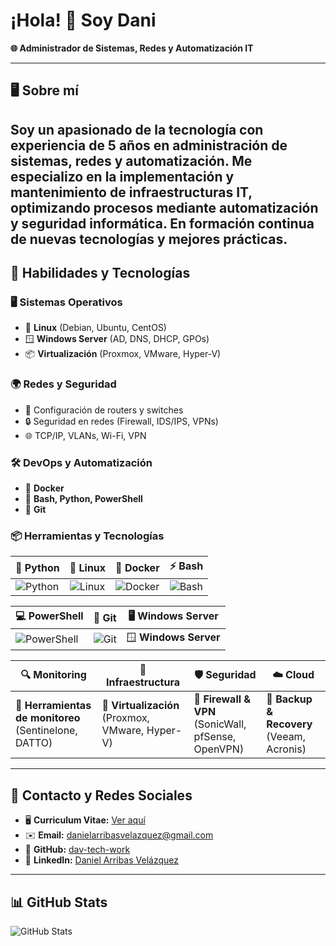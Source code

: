 # ¡Hola! 👋 Soy Dani
**🌐 Administrador de Sistemas, Redes y Automatización IT**  

---

## 🖥️ Sobre mí  
Soy un apasionado de la tecnología con experiencia de 5 años en administración de sistemas, redes y automatización. Me especializo en la implementación y mantenimiento de infraestructuras IT, optimizando procesos mediante automatización y seguridad informática.
En formación continua de nuevas tecnologías y mejores prácticas.
---


## 🚀 Habilidades y Tecnologías  

### 🖥️ **Sistemas Operativos**  
- 🐧 **Linux** (Debian, Ubuntu, CentOS)  
- 🪟 **Windows Server** (AD, DNS, DHCP, GPOs)  
- 📦 **Virtualización** (Proxmox, VMware, Hyper-V)  

### 🌍 **Redes y Seguridad**  
- 🔧 Configuración de routers y switches  
- 🔒 Seguridad en redes (Firewall, IDS/IPS, VPNs)  
- 🌐 TCP/IP, VLANs, Wi-Fi, VPN  

### 🛠️ **DevOps y Automatización**  
- 🐳 **Docker**  
- 📜 **Bash, Python, PowerShell**  
- 🤖 **Git** 

 
### 📦 **Herramientas y Tecnologías**  
| 🐍 Python | 🐧 Linux | 🐳 Docker | ⚡ Bash |
|---|---|---|---|
| ![Python](https://raw.githubusercontent.com/danielcranney/readme-generator/main/public/icons/skills/python-colored.svg) | ![Linux](https://raw.githubusercontent.com/danielcranney/readme-generator/main/public/icons/skills/linux-colored.svg) | ![Docker](https://raw.githubusercontent.com/danielcranney/readme-generator/main/public/icons/skills/docker-colored.svg) | ![Bash](https://raw.githubusercontent.com/danielcranney/readme-generator/main/public/icons/skills/gnubash.svg) |

| 💻 PowerShell | 🔧 Git | 🖥️ Windows Server |
|---|---|---|
| ![PowerShell](https://raw.githubusercontent.com/danielcranney/readme-generator/main/public/icons/skills/powershell-colored.svg) | ![Git](https://raw.githubusercontent.com/danielcranney/readme-generator/main/public/icons/skills/git-colored.svg) | 🪟 **Windows Server** |

| 🔍 Monitoring | 📡 Infraestructura | 🛡️ Seguridad | ☁️ Cloud |
|---|---|---|---|
| 🔹 **Herramientas de monitoreo** (Sentinelone, DATTO) | 🔹 **Virtualización** (Proxmox, VMware, Hyper-V) | 🔹 **Firewall & VPN** (SonicWall, pfSense, OpenVPN) | 🔹 **Backup & Recovery** (Veeam, Acronis) |

---

## 🔗 Contacto y Redes Sociales  
- 🖥️ **Curriculum Vitae:** [Ver aquí](https://daniel-arribas-velazquez.dav-tech.work/)  
- ✉️ **Email:** [danielarribasvelazquez@gmail.com](mailto:danielarribasvelazquez@gmail.com)   
- 🐙 **GitHub:** [dav-tech-work](https://www.github.com/dav-tech-work)  
- 💼 **LinkedIn:** [Daniel Arribas Velázquez](https://www.linkedin.com/in/daniel-arribas-velazquez)  

---

## 📊 GitHub Stats  
![GitHub Stats](https://github-readme-stats.vercel.app/api?username=dav-tech-work&show_icons=true&theme=tokyonight)

